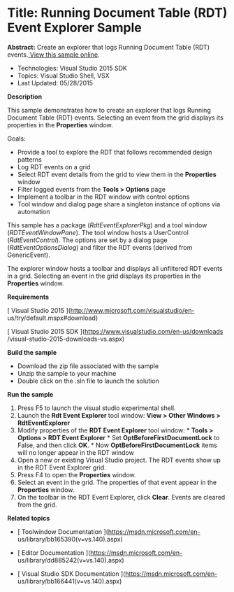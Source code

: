 ﻿

# Title: Running Document Table (RDT) Event Explorer Sample
**Abstract:** Create an explorer that logs Running Document Table (RDT)
events.[ View this sample online](https://github.com/Microsoft/VSSDK-Extensibility-Samples).

* Technologies: Visual Studio 2015 SDK
* Topics: Visual Studio Shell, VSX
* Last Updated: 05/28/2015

**Description**

This sample demonstrates how to create an explorer that logs Running Document
Table (RDT) events. Selecting an event from the grid displays its properties
in the **Properties** window.

Goals:

  * Provide a tool to explore the RDT that follows recommended design patterns 
  * Log RDT events on a grid 
  * Select RDT event details from the grid to view them in the **Properties** window 
  * Filter logged events from the **Tools &gt; Options** page 
  * Implement a toolbar in the RDT window with control options 
  * Tool window and dialog page share a singleton instance of options via automation 



This sample has a package (_RdtEventExplorerPkg_) and a tool window
(_RDTEventWindowPane_). The tool window hosts a UserControl
(_RdtEventControl_). The options are set by a dialog page
(_RdtEventOptionsDialog_) and filter the RDT events (derived from
GenericEvent).

The explorer window hosts a toolbar and displays all unfiltered RDT events in
a grid. Selecting an event in the grid displays its properties in the
**Properties** window.



**Requirements**

[ Visual Studio 2015 ](http://www.microsoft.com/visualstudio/en-
us/try/default.mspx#download)

[ Visual Studio 2015 SDK ](https://www.visualstudio.com/en-us/downloads
/visual-studio-2015-downloads-vs.aspx)



**Build the sample**

  * Download the zip file associated with the sample 
  * Unzip the sample to your machine 
  * Double click on the .sln file to launch the solution 



**Run the sample**

  1. Press F5 to launch the visual studio experimental shell.
  2. Launch the **Rdt Event Explorer** tool window: **View &gt; Other Windows &gt; RdtEventExplorer**
  3. Modify properties of the **RDT Event Explorer** tool window: 
    * **Tools &gt; Options &gt; RDT Event Explorer**
    * Set **OptBeforeFirstDocumentLock** to False, and then click **OK**. 
    * Now **OptBeforeFirstDocumentLock** items will no longer appear in the RDT window
  4. Open a new or existing Visual Studio project. The RDT events show up in the RDT Event Explorer grid. 
  5. Press F4 to open the **Properties** window. 
  6. Select an event in the grid. The properties of that event appear in the **Properties** window. 
  7. On the toolbar in the RDT Event Explorer, click **Clear**. Events are cleared from the grid. 



**Related topics**

* [ Toolwindow Documentation ](https://msdn.microsoft.com/en-
us/library/bb165390(v=vs.140).aspx)

* [ Editor Documentation ](https://msdn.microsoft.com/en-
us/library/dd885242(v=vs.140).aspx)

* [ Visual Studio SDK Documentation ](https://msdn.microsoft.com/en-
us/library/bb166441(v=vs.140).aspx)



